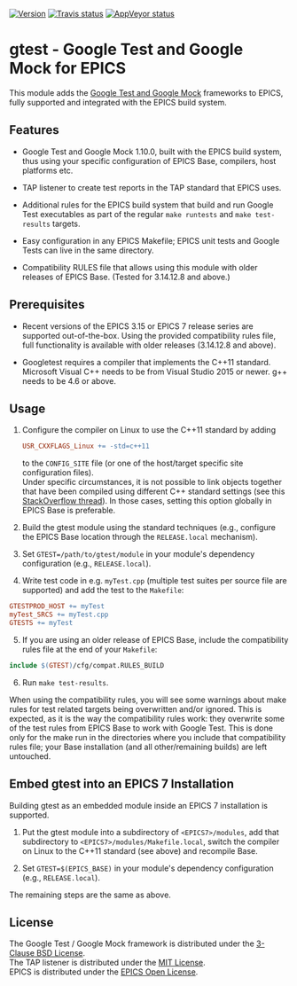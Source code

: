 <a target="_blank" href="http://semver.org">![Version][badge.version]</a>
<a target="_blank" href="https://travis-ci.org/epics-modules/gtest">![Travis status][badge.travis]</a>
<a target="_blank" href="https://ci.appveyor.com/project/epics-modules/gtest">![AppVeyor status][badge.appveyor]</a>

# gtest - Google Test and Google Mock for EPICS
This module adds the [Google Test and Google Mock][googletest]
frameworks to EPICS, fully supported and integrated with the EPICS
build system.

## Features

-   Google Test and Google Mock 1.10.0, built with the EPICS build
    system, thus using your specific configuration of EPICS Base,
    compilers, host platforms etc.

-   TAP listener to create test reports in the TAP standard that
    EPICS uses.

-   Additional rules for the EPICS build system that build and run
    Google Test executables as part of the regular `make runtests` and
    `make test-results` targets.

-   Easy configuration in any EPICS Makefile;
    EPICS unit tests and Google Tests can live in the same directory.

-   Compatibility RULES file that allows using this module with older
    releases of EPICS Base. (Tested for 3.14.12.8 and above.)

## Prerequisites

-   Recent versions of the EPICS 3.15 or EPICS 7 release series are
    supported out-of-the-box. Using the provided compatibility rules
    file, full functionality is available with older releases
    (3.14.12.8 and above).

-   Googletest requires a compiler that implements the C++11 standard. \
    Microsoft Visual C++ needs to be from Visual Studio 2015 or newer.
    g++ needs to be 4.6 or above.

## Usage

1.  Configure the compiler on Linux to use the C++11 standard by adding
    ```makefile
    USR_CXXFLAGS_Linux += -std=c++11
    ```
    to the `CONFIG_SITE` file (or one of the host/target specific site
    configuration files). \
    Under specific circumstances, it is not possible to link objects
    together that have been compiled using different C++ standard
    settings (see this [StackOverflow thread][stackoverflow.linking]).
    In those cases, setting this option globally in EPICS Base is
    preferable.

2.  Build the gtest module using the standard techniques (e.g.,
    configure the EPICS Base location through the `RELEASE.local`
    mechanism).

3.  Set `GTEST=/path/to/gtest/module` in your module's dependency
    configuration (e.g., `RELEASE.local`).

4.  Write test code in e.g. `myTest.cpp` (multiple test suites per
    source file are supported) and add the test to the `Makefile`:

```makefile
GTESTPROD_HOST += myTest
myTest_SRCS += myTest.cpp
GTESTS += myTest
```

5.  If you are using an older release of EPICS Base, include the
compatibility rules file at the end of your `Makefile`:

```makefile
include $(GTEST)/cfg/compat.RULES_BUILD
```

6.  Run `make test-results`.

When using the compatibility rules, you will see some warnings about
make rules for test related targets being overwritten and/or ignored.
This is expected, as it is the way the compatibility rules work:
they overwrite some of the test rules from EPICS Base to work with
Google Test. This is done only for the make run in the directories
where you include that compatibility rules file;
your Base installation (and all other/remaining builds) are left
untouched.

## Embed gtest into an EPICS 7 Installation

Building gtest as an embedded module inside an EPICS 7 installation
is supported.

1.  Put the gtest module into a subdirectory of `<EPICS7>/modules`, add
    that subdirectory to `<EPICS7>/modules/Makefile.local`, switch the
    compiler on Linux to the C++11 standard (see above) and recompile
    Base.

2.  Set `GTEST=$(EPICS_BASE)` in your module's dependency
    configuration (e.g., `RELEASE.local`).

The remaining steps are the same as above.

## License

The Google Test / Google Mock framework is distributed under the
[3-Clause BSD License][license.bsd]. \
The TAP listener is distributed under the [MIT License][license.mit]. \
EPICS is distributed under the [EPICS Open License][license.epics].

<!-- Links -->
[badge.version]: https://badge.fury.io/gh/epics-modules%2Fgtest.svg
[badge.travis]: https://travis-ci.org/epics-modules/gtest.svg?branch=master
[badge.appveyor]: https://ci.appveyor.com/api/projects/status/0ei18dfxwkrq101o?svg=true

[googletest]: https://github.com/google/googletest
[stackoverflow.linking]: https://stackoverflow.com/questions/46746878/is-it-safe-to-link-c17-c14-and-c11-objects

[license.bsd]: https://opensource.org/licenses/BSD-3-Clause
[license.mit]: https://opensource.org/licenses/MIT
[license.epics]: https://epics-controls.org/epics-open-license
